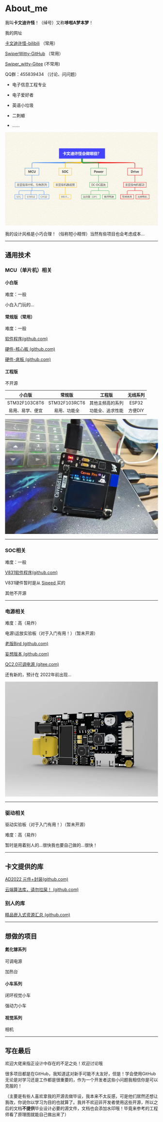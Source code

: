 # About_me

我叫**卡文迪许怪**！（绰号）又称**哆啦A梦本梦**！

我的网址

[卡文迪许怪-bilibili](https://space.bilibili.com/102898291)   （常用）

[SwiperWitty-GitHub](https://github.com/SwiperWitty) （常用）

[Swiper_witty-Gitee](https://gitee.com/Swiper_witty) (不常用)

QQ群：455839434   （讨论、问问题）



- 电子信息工程专业
- 电子爱好者
- 英语小垃圾
- 二刺螈

- ......



![image-20220830141246703](https://raw.githubusercontent.com/SwiperWitty/img/main/img/image-20220830141246703.png)



我的设计风格是小巧合理！（俗称短小精悍）当然有些项目也会考虑成本...

____

## 通用技术

### MCU（单片机）相关

#### 小白版

难度：一般

小白入门玩的...



#### 常规版（常用）

难度：一般

[软件程序(github.com)](https://github.com/SwiperWitty/Core-Caven32)

[硬件-核心板 (github.com)](https://github.com/SwiperWitty/PCB-MCU)

[硬件-底板 (github.com)](https://github.com/SwiperWitty/PCB-Control)



#### 工程版

不开源



|      小白版      |    常规版     |      工程版      | 无线系列 |
| :--------------: | :-----------: | :--------------: | :------: |
|  STM32F103C8T6   | STM32F103RCT6 | 其他主频高的系列 |  ESP32   |
| 易用、易学、便宜 | 易用、功能全  | 功能全、追求性能 | 方便DIY  |



<img src="https://raw.githubusercontent.com/SwiperWitty/img/main/img/image-20220830144218244.png" alt="image-20220830144218244" style="zoom:50%;" />





____

### SOC相关

难度：一般

[V831软件程序(github.com)](https://github.com/SwiperWitty/V831_Example_Caven)

V831硬件暂时是从  [Sipeed ](https://wiki.sipeed.com/) 买的



其他不开源



_____

### 电源相关

难度：高（易炸）

电源\运放实验板（对于入门有用！）（暂未开源）

[老版Bird (github.com)](https://github.com/SwiperWitty/Bird)

[妄想版本 (github.com)](https://github.com/SwiperWitty/Bird-Delusion)

[QC2.0可调电源 (gitee.com)](https://gitee.com/Swiper_witty/pd_-qc2.0)

还有新的，预计在 2022年前出现...



<img src="https://raw.githubusercontent.com/SwiperWitty/img/main/img/image-20220830144244425.png" alt="image-20220830144244425" style="zoom:50%;" />





____

### 驱动相关

驱动实验板（对于入门有用！）（暂未开源）

难度：高（易炸）

暂时是用着别人的...很快我也要自己做的...很快！





____

## 卡文提供的库

[ AD2022 元件+封装(github.com)](https://github.com/SwiperWitty/PCB-Lib)

[云端算法库，请勿拉屎！ (github.com)](https://github.com/SwiperWitty/MCU_LIB-Cloud-)





### 别人的库

[精品嵌入式资源汇总 (github.com)](https://github.com/SwiperWitty/EmbedSummary)





_____

## 想做的项目

#### 氮化镓系列

可调电源

加热台



#### 小车系列

闭环视觉小车

强动力小车



#### 视觉系列

相机



___

## 写在最后

欢迎大佬来指正设计中存在的不足之处！欢迎讨论哦 

很多项目都是在GitHub，我知道这对新手可能不太友好，但是！学会使用GitHub无论是对学习还是工作都是很重要的，作为一个开发者这些小问题我相信你是可以克服的！

（主要是有些人喜欢拿我的开源去做毕设，我本来不太反感，可是他们居然还想让我改，你说你以学习为目的也就算了。我并不欢迎非开发者使用这些开源，所以之后的文档**不提供**毕业设计必要的源文件，文档也会添加水印哦！毕竟来参考的工程师看了原理图就能自己做出来了）





